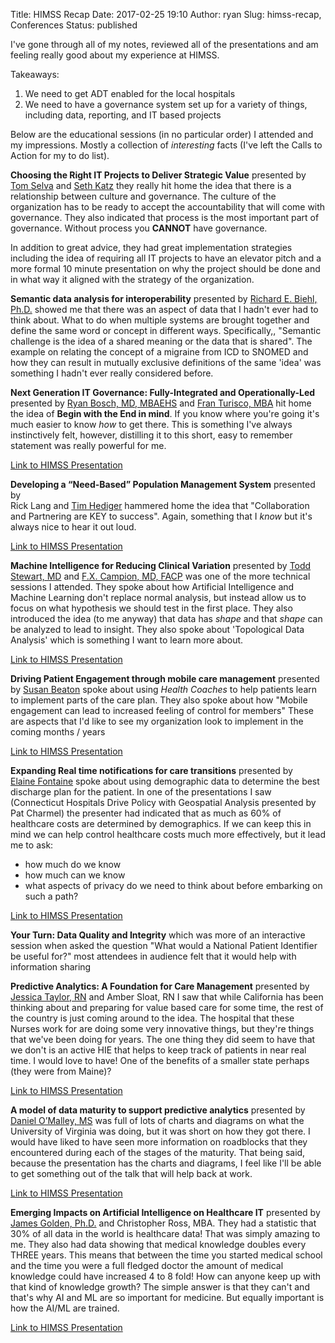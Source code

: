Title: HIMSS Recap
Date: 2017-02-25 19:10
Author: ryan
Slug: himss-recap, Conferences
Status: published

I've gone through all of my notes, reviewed all of the presentations and am feeling really good about my experience at HIMSS.

Takeaways:

1.  We need to get ADT enabled for the local hospitals
2.  We need to have a governance system set up for a variety of things, including data, reporting, and IT based projects

Below are the educational sessions (in no particular order) I attended and my impressions. Mostly a collection of *interesting* facts (I've left the Calls to Action for my to do list).

**Choosing the Right IT Projects to Deliver Strategic Value** presented by [Tom Selva](https://www.linkedin.com/in/thomas-selva-49207351) and [Seth Katz](https://www.linkedin.com/in/sethjeremykatz) they really hit home the idea that there is a relationship between culture and governance. The culture of the organization has to be ready to accept the accountability that will come with governance. They also indicated that process is the most important part of governance. Without process you **CANNOT** have governance.

In addition to great advice, they had great implementation strategies including the idea of requiring all IT projects to have an elevator pitch and a more formal 10 minute presentation on why the project should be done and in what way it aligned with the strategy of the organization.

**Semantic data analysis for interoperability** presented by [Richard E. Biehl, Ph.D.](http://iems.ucf.edu/mshse) showed me that there was an aspect of data that I hadn't ever had to think about. What to do when multiple systems are brought together and define the same word or concept in different ways. Specifically,, "Semantic challenge is the idea of a shared meaning or the data that is shared". The example on relating the concept of a migraine from ICD to SNOMED and how they can result in mutually exclusive definitions of the same 'idea' was something I hadn't ever really considered before.

**Next Generation IT Governance: Fully-Integrated and Operationally-Led** presented by [Ryan Bosch, MD, MBAEHS](https://www.linkedin.com/in/ryan-bosch-md-46b921) and [Fran Turisco, MBA](https://www.linkedin.com/in/fran-turisco-015096a) hit home the idea of **Begin with the End in mind**. If you know where you're going it's much easier to know *how* to get there. This is something I've always instinctively felt, however, distilling it to this short, easy to remember statement was really powerful for me.

[Link to HIMSS Presentation](http://www.himssconference.org/sites/himssconference/files/pdf/206.pdf)

**Developing a “Need-Based” Population Management System** presented by  
Rick Lang and [Tim Hediger](https://www.linkedin.com/in/tim-hediger-a1765) hammered home the idea that "Collaboration and Partnering are KEY to success". Again, something that I *know* but it's always nice to hear it out loud.

[Link to HIMSS Presentation](http://www.himssconference.org/sites/himssconference/files/pdf/124_0.pdf)

**Machine Intelligence for Reducing Clinical Variation** presented by [Todd Stewart, MD](https://www.linkedin.com/in/rowland-todd-stewart-md-7a85b6b) and [F.X. Campion, MD, FACP](https://www.linkedin.com/in/francis-campion-b3a8047) was one of the more technical sessions I attended. They spoke about how Artificial Intelligence and Machine Learning don't replace normal analysis, but instead allow us to focus on what hypothesis we should test in the first place. They also introduced the idea (to me anyway) that data has *shape* and that *shape* can be analyzed to lead to insight. They also spoke about 'Topological Data Analysis' which is something I want to learn more about.

[Link to HIMSS Presentation](http://www.himssconference.org/sites/himssconference/files/pdf/110.pdf)

**Driving Patient Engagement through mobile care management** presented by [Susan Beaton](https://www.linkedin.com/in/susan-beaton-7848071b) spoke about using *Health Coaches* to help patients learn to implement parts of the care plan. They also spoke about how "Mobile engagement can lead to increased feeling of control for members" These are aspects that I'd like to see my organization look to implement in the coming months / years

[Link to HIMSS Presentation](http://www.himssconference.org/sites/himssconference/files/pdf/97_0.pdf)

**Expanding Real time notifications for care transitions** presented by  
[Elaine Fontaine](https://www.linkedin.com/in/elaine-fontaine-3b68144) spoke about using demographic data to determine the best discharge plan for the patient. In one of the presentations I saw (Connecticut Hospitals Drive Policy with Geospatial Analysis presented by Pat Charmel) the presenter had indicated that as much as 60% of healthcare costs are determined by demographics. If we can keep this in mind we can help control healthcare costs much more effectively, but it lead me to ask:

-   how much do we know
-   how much can we know
-   what aspects of privacy do we need to think about before embarking on such a path?

[Link to HIMSS Presentation](http://www.himssconference.org/sites/himssconference/files/pdf/82_0.pdf)

**Your Turn: Data Quality and Integrity** which was more of an interactive session when asked the question "What would a National Patient Identifier be useful for?" most attendees in audience felt that it would help with information sharing

**Predictive Analytics: A Foundation for Care Management** presented by [Jessica Taylor, RN](https://www.linkedin.com/in/jessica-taylor-56039864) and Amber Sloat, RN I saw that while California has been thinking about and preparing for value based care for some time, the rest of the country is just coming around to the idea. The hospital that these Nurses work for are doing some very innovative things, but they're things that we've been doing for years. The one thing they did seem to have that we don't is an active HIE that helps to keep track of patients in near real time. I would love to have! One of the benefits of a smaller state perhaps (they were from Maine)?

[Link to HIMSS Presentation](http://www.himssconference.org/sites/himssconference/files/pdf/44.pdf)

**A model of data maturity to support predictive analytics** presented by [Daniel O’Malley, MS](https://www.linkedin.com/in/daniel-o-malley-49995b8) was full of lots of charts and diagrams on what the University of Virginia was doing, but it was short on how they got there. I would have liked to have seen more information on roadblocks that they encountered during each of the stages of the maturity. That being said, because the presentation has the charts and diagrams, I feel like I'll be able to get something out of the talk that will help back at work.

[Link to HIMSS Presentation](http://www.himssconference.org/sites/himssconference/files/pdf/19.pdf)

**Emerging Impacts on Artificial Intelligence on Healthcare IT** presented by [James Golden, Ph.D.](https://www.linkedin.com/in/jigolden) and Christopher Ross, MBA. They had a statistic that 30% of all data in the world is healthcare data! That was simply amazing to me. They also had data showing that medical knowledge doubles every THREE years. This means that between the time you started medical school and the time you were a full fledged doctor the amount of medical knowledge could have increased 4 to 8 fold! How can anyone keep up with that kind of knowledge growth? The simple answer is that they can't and that's why AI and ML are so important for medicine. But equally important is how the AI/ML are trained.

[Link to HIMSS Presentation](http://www.himssconference.org/sites/himssconference/files/pdf/300_0.pdf)

